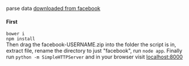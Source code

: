 parse data <a href="https://www.facebook.com/help/212802592074644">downloaded from facebook</a>
<br />
<h4>First</h3>
<code>bower i</code>
<br />
<code>npm install</code>
<br />
Then drag the facebook-USERNAME.zip into the folder the script is in, extract file, rename the directory to just "facebook", run <code>node app</code>. Finally run <code>python -m SimpleHTTPServer</code> and in your browser visit <a href="http://localhost:8000">localhost:8000</a>
